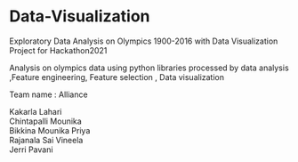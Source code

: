 # Data-Visualization
Exploratory Data Analysis on Olympics 1900-2016 with Data Visualization Project for Hackathon2021


Analysis on olympics data using python libraries processed by data analysis ,Feature engineering, Feature selection , Data visualization 

Team name : Alliance

Kakarla Lahari <br />
Chintapalli Mounika <br />
Bikkina Mounika Priya <br />
Rajanala Sai Vineela <br />
Jerri Pavani <br />
